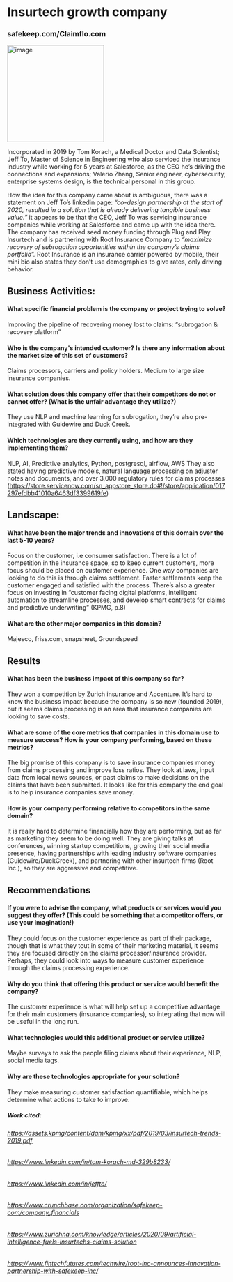 # Insurtech growth company 

### safekeep.com/Claimflo.com 
<img width="222" alt="image" src="https://user-images.githubusercontent.com/87039833/126873664-4a3c690f-8f87-4ac8-b6ad-203b2c724dcb.png">

Incorporated in 2019 by Tom Korach, a Medical Doctor and Data Scientist; Jeff To, Master of Science in Engineering who also serviced the insurance industry while working for 5 years at Salesforce, as the CEO he’s driving the connections and expansions; Valerio Zhang, Senior engineer, cybersecurity, enterprise systems design, is the technical personal in this group. 

How the idea for this company came about is ambiguous, there was a statement on Jeff To’s linkedin page: <em>“co-design partnership at the start of 2020, resulted in a solution that is already delivering tangible business value.”</em> it appears to be that the CEO, Jeff To was servicing insurance companies while working at Salesforce and came up with the idea there. The company has received seed money funding through Plug and Play Insurtech and is partnering with Root Insurance Company to <em>“maximize recovery of subrogation opportunities within the company’s claims portfolio”.</em> Root Insurance is an insurance carrier powered by mobile, their mini bio also states they don’t use demographics to give rates, only driving behavior. 


## Business Activities:

#### What specific financial problem is the company or project trying to solve?
Improving the pipeline of recovering money lost to claims: “subrogation & recovery platform”

#### Who is the company's intended customer?  Is there any information about the market size of this set of customers?
Claims processors, carriers and policy holders. Medium to large size insurance companies. 

#### What solution does this company offer that their competitors do not or cannot offer? (What is the unfair advantage they utilize?)
They use NLP and machine learning for subrogation, they’re also pre-integrated with Guidewire and Duck Creek. 

#### Which technologies are they currently using, and how are they implementing them?
NLP, AI, Predictive analytics, Python, postgresql, airflow, AWS
They also stated having predictive models, natural language processing on adjuster notes and documents, and over 3,000 regulatory rules for claims processes (https://store.servicenow.com/sn_appstore_store.do#!/store/application/017297efdbb41010a6463df3399619fe)



## Landscape:

#### What have been the major trends and innovations of this domain over the last 5-10 years?
Focus on the customer, i.e consumer satisfaction. There is a lot of competition in the insurance space, so to keep current customers, more focus should be placed on customer experience. One way companies are looking to do this is through claims settlement. Faster settlements keep the customer engaged and satisfied with the process. There’s also a greater focus on investing in “customer facing digital platforms, intelligent automation to streamline processes, and develop smart contracts for claims and predictive underwriting” (KPMG, p.8) 

#### What are the other major companies in this domain?
Majesco, friss.com, snapsheet, Groundspeed

## Results

#### What has been the business impact of this company so far?
They won a competition by Zurich insurance and Accenture. It’s hard to know the business impact because the company is so new (founded 2019), but it seems claims processing is an area that insurance companies are looking to save costs. 

#### What are some of the core metrics that companies in this domain use to measure success? How is your company performing, based on these metrics?
The big promise of this company is to save insurance companies money from claims processing and improve loss ratios. They look at laws, input data from local news sources, or past claims to make decisions on the claims that have been submitted. It looks like for this company the end goal is to help insurance companies save money. 

#### How is your company performing relative to competitors in the same domain?
It is really hard to determine financially how they are performing, but as far as marketing they seem to be doing well. They are giving talks at conferences, winning startup competitions, growing their social media presence, having partnerships with leading industry software companies (Guidewire/DuckCreek), and partnering with other insurtech firms (Root Inc.), so they are aggressive and competitive. 

## Recommendations

#### If you were to advise the company, what products or services would you suggest they offer? (This could be something that a competitor offers, or use your imagination!)
They could focus on the customer experience as part of their package, though that is what they tout in some of their marketing material, it seems they are focused directly on the claims processor/insurance provider. Perhaps, they could look into ways to measure customer experience through the claims processing experience. 

#### Why do you think that offering this product or service would benefit the company?
The customer experience is what will help set up a competitive advantage for their main customers (insurance companies), so integrating that now will be useful in the long run.  

#### What technologies would this additional product or service utilize?
Maybe surveys to ask the people filing claims about their experience, NLP, social media tags. 

#### Why are these technologies appropriate for your solution?
They make measuring customer satisfaction quantifiable, which helps determine what actions to take to improve. 

##### Work cited: 
###### https://assets.kpmg/content/dam/kpmg/xx/pdf/2019/03/insurtech-trends-2019.pdf 
###### https://www.linkedin.com/in/tom-korach-md-329b8233/
###### https://www.linkedin.com/in/jeffto/
###### https://www.crunchbase.com/organization/safekeep-com/company_financials
###### https://www.zurichna.com/knowledge/articles/2020/09/artificial-intelligence-fuels-insurtechs-claims-solution
###### https://www.fintechfutures.com/techwire/root-inc-announces-innovation-partnership-with-safekeep-inc/
